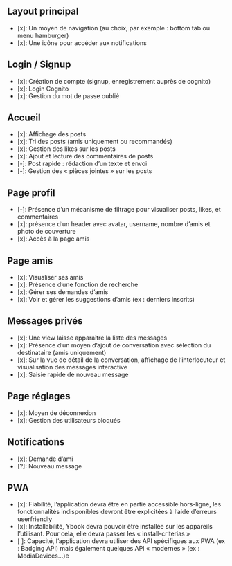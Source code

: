 ## Layout principal

- [x]: Un moyen de navigation (au choix, par exemple : bottom tab ou menu
  hamburger)
- [x]: Une icône pour accéder aux notifications

## Login / Signup

- [x]: Création de compte (signup, enregistrement auprès de cognito)
- [x]: Login Cognito
- [x]: Gestion du mot de passe oublié

## Accueil

- [x]: Affichage des posts
- [x]: Tri des posts (amis uniquement ou recommandés)
- [x]: Gestion des likes sur les posts
- [x]: Ajout et lecture des commentaires de posts
- [-]: Post rapide : rédaction d’un texte et envoi
- [-]: Gestion des « pièces jointes » sur les posts

## Page profil

- [-]: Présence d’un mécanisme de filtrage pour visualiser posts, likes, et
  commentaires
- [x]: présence d’un header avec avatar, username, nombre d’amis et photo
  de couverture
- [x]: Accès à la page amis

## Page amis

- [x]: Visualiser ses amis
- [x]: Présence d’une fonction de recherche
- [x]: Gérer ses demandes d’amis
- [x]: Voir et gérer les suggestions d’amis (ex : derniers inscrits)

## Messages privés

- [x]: Une view laisse apparaître la liste des messages
- [x]: Présence d’un moyen d’ajout de conversation avec sélection du
  destinataire (amis uniquement)
- [x]: Sur la vue de détail de la conversation, affichage de l’interlocuteur et
  visualisation des messages interactive
- [x]: Saisie rapide de nouveau message

## Page réglages

- [x]: Moyen de déconnexion
- [x]: Gestion des utilisateurs bloqués

## Notifications

- [x]: Demande d’ami
- [?]: Nouveau message

## PWA

- [x]: Fiabilité, l’application devra être en partie accessible hors-ligne, les
  fonctionnalités indisponibles devront être explicitées à l’aide d’erreurs userfriendly
- [x]: Installabilité, Ybook devra pouvoir être installée sur les appareils
  l’utilisant. Pour cela, elle devra passer les « install-criterias »
- [ ]: Capacité, l’application devra utiliser des API spécifiques aux PWA (ex :
  Badging API) mais également quelques API « modernes » (ex :
  MediaDevices…)e
